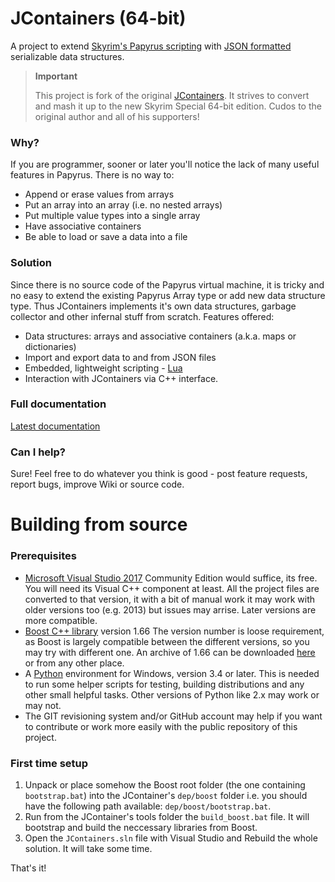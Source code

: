 # JContainers (64-bit)

A project to extend [Skyrim's Papyrus
scripting](https://www.creationkit.com/index.php?title=Category:Papyrus) with
[JSON formatted](https://json.org/) serializable data structures.

> **Important**
>
> This project is fork of the original [JContainers](https://github.com/SilverIce/JContainers). It
> strives to convert and mash it up to the new Skyrim Special 64-bit edition. Cudos to the original
> author and all of his supporters!

### Why?

If you are programmer, sooner or later you'll notice the lack of many useful features in Papyrus.
There is no way to:

- Append or erase values from arrays
- Put an array into an array (i.e. no nested arrays)
- Put multiple value types into a single array
- Have associative containers 
- Be able to load or save a data into a file

### Solution

Since there is no source code of the Papyrus virtual machine, it is tricky and no easy to extend the
existing Papyrus Array type or add new data structure type. Thus JContainers implements it's own
data structures, garbage collector and other infernal stuff from scratch. Features offered:

- Data structures: arrays and associative containers (a.k.a. maps or dictionaries)
- Import and export data to and from JSON files
- Embedded, lightweight scripting - [Lua](https://www.lua.org/)
- Interaction with JContainers via C++ interface.

### Full documentation

[Latest documentation](https://github.com/ryobg/jcontainers/wiki)

### Can I help?

Sure! Feel free to do whatever you think is good - post feature requests, report bugs, improve Wiki
or source code.

# Building from source

### Prerequisites

* [Microsoft Visual Studio 2017](https://www.visualstudio.com/downloads/) 
  Community Edition would suffice, its free. You will need its Visual C++ component at least.
  All the project files are converted to that version, it with a bit of manual work it may work with
  older versions too (e.g. 2013) but issues may arrise. Later versions are more compatible.
* [Boost C++ library](http://www.boost.org/) version 1.66
  The version number is loose requirement, as Boost is largely compatible between the different
  versions, so you may try with different one. An archive of 1.66 can be downloaded
  [here](https://dl.bintray.com/boostorg/release/1.66.0/source/) or from any other place.
* A [Python](https://www.python.org/downloads/) environment for Windows, version 3.4 or later.
  This is needed to run some helper scripts for testing, building distributions and any other small
  helpful tasks. Other versions of Python like 2.x may work or may not.
* The GIT revisioning system and/or GitHub account may help if you want to contribute or work more
  easily with the public repository of this project.

### First time setup

1. Unpack or place somehow the Boost root folder (the one containing `bootstrap.bat`) into the
   JContainer's `dep/boost` folder i.e. you should have the following path available:
   `dep/boost/bootstrap.bat`.
2. Run from the JContainer's tools folder the `build_boost.bat` file. It will bootstrap and build
   the neccessary libraries from Boost.
3. Open the `JContainers.sln` file with Visual Studio and Rebuild the whole solution. It will take
   some time.

That's it!


